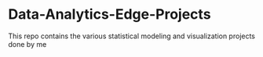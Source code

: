 # Data-Analytics-Edge-Projects
This repo contains the various statistical modeling and visualization projects done by me
